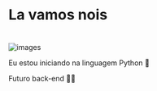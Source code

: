 # <h1> La vamos nois <h1/>
![images](https://github.com/LucasMatheusu/vamos/assets/146854180/e5e21061-39eb-4f68-ae6c-3fc2c9cdcd2e)
<p> Eu estou iniciando na linguagem Python 🖤</p>
<p> Futuro back-end ✊🏿</p> 


